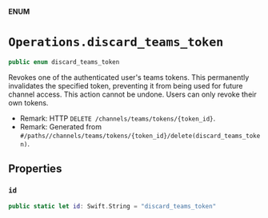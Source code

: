 **ENUM**

# `Operations.discard_teams_token`

```swift
public enum discard_teams_token
```

Revokes one of the authenticated user's teams tokens. This permanently invalidates the specified token, preventing it from being used for future channel access. This action cannot be undone. Users can only revoke their own tokens.

- Remark: HTTP `DELETE /channels/teams/tokens/{token_id}`.
- Remark: Generated from `#/paths//channels/teams/tokens/{token_id}/delete(discard_teams_token)`.

## Properties
### `id`

```swift
public static let id: Swift.String = "discard_teams_token"
```
